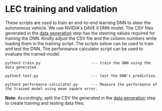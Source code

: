 # LEC training and validation
These scripts are used to train an end-to-end learning DNN to steer the autonomous vehicle. We use NVIDIA's DAVE II DNN model. The CSV files generated in the [data generation](https://github.com/scope-lab-vu/Beta-VAE-OOD-Detector/tree/main/dave-II-dnn-training) step has the steering values required for training the DNN. Kindly adjust the CSV file and the column numbers while loading them in the training script. The scripts below can be used to train and test the DNN. The performance calculator script can be used to evaluate the trained model. 
```
python3 train.py                       --- train the DNN using the data generated.

python3 test.py                        --- test the DNN's prediction.

python3 performance-calculator.py      --- Measure the performance of the trained model using mean square error.

```

**Note**: Accordingly, split the CSV file generated in the [data generation](https://github.com/scope-lab-vu/Beta-VAE-OOD-Detector/tree/main/dave-II-dnn-training) step to create training and testing data files. 

